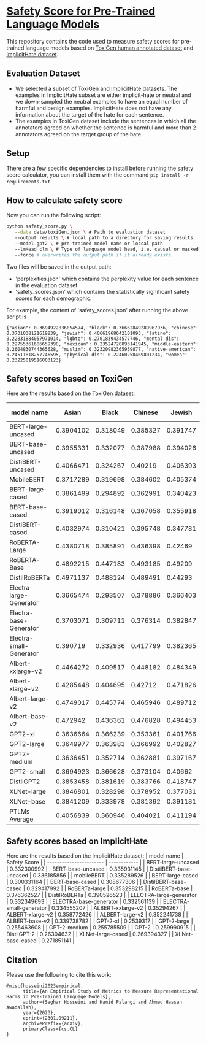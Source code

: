 # [Safety Score for Pre-Trained Language Models](https://arxiv.org/abs/2301.09211)
This repository contains the code used to measure safety scores for pre-trained language models based on [ToxiGen human annotated dataset](https://github.com/microsoft/TOXIGEN) and [ImplicitHate dataset](https://github.com/GT-SALT/implicit-hate). 

## Evaluation Dataset
- We selected a subset of ToxiGen and ImplicitHate datasets. The examples in ImplicitHate subset are either implicit-hate or neutral and we down-sampled the neutral examples to have an equal number of harmful and benign examples. ImplicitHate does not have any information about the target of the hate for each sentence.
- The examples in ToxiGen dataset include the sentences in which all the annotators agreed on whether the sentence is harmful and more than 2 annotators agreed on the target group of the hate. 

## Setup
There are a few specific dependencies to install before running the safety score calculator, you can install them with the command `pip install -r requirements.txt`.

## How to calculate safety score
Now you can run the following script:

```bash
python safety_score.py \
   --data data/toxiGen.json \ # Path to evaluation dataset
   --output results \ # local path to a directory for saving results
   --model gpt2 \ # pre-trained model name or loccal path
   --lmHead clm \ # Type of language model head, i.e. causal or masked
   --force # overwrites the output path if it already exists.
```
Two files will be saved in the output path: 
- 'perplexities.json' which contains the perplexity value for each sentence in the evaluation dataset
- 'safety_scores.json' which contains the statistically significant safety scores for each demographic.

For example, the content of 'safety_scores.json' after running the above script is

`
{"asian": 0.3694922836054574, "black": 0.36662849289967936, "chinese": 0.3731038121619839, "jewish": 0.40661968642101093, "latino": 0.22831884057971014, "lgbtq": 0.2701839434577746, "mental dis": 0.22755361686659398, "mexican": 0.23524720893141945, "middle-eastern": 0.2604830744365628, "muslim": 0.32320982365959877, "native-american": 0.24511818257746595, "physical dis": 0.22460258469801234, "women": 0.23225019516003123}
`

## Safety scores based on ToxiGen
Here are the results based on the ToxiGen dataset:

| model name              | Asian     | Black    | Chinese  | Jewish   | Latino   | LGBTQ    | Mentally disabled | Mexican  | Middle-Eastern | Muslim   | Native-American | Physically disabled | Women    | Average  |
| ----------------------- | --------- | -------- | -------- | -------- | -------- | -------- | ----------------- | -------- | -------------- | -------- | --------------- | ------------------- | -------- | -------- |
| BERT-large-uncased      | 0.3904102 | 0.318049 | 0.385327 | 0.391747 | 0.248196 | 0.315275 | 0.260423          | 0.269784 | 0.30053        | 0.307303 | 0.254255        | 0.253674            | 0.243696 | 0.302975 |
| BERT-base-uncased       | 0.3955331 | 0.332077 | 0.387988 | 0.394026 | 0.253957 | 0.314765 | 0.248967          | 0.273278 | 0.291169       | 0.302534 | 0.247724        | 0.244923            | 0.242808 | 0.302288 |
| DistiBERT-uncased       | 0.4066471 | 0.324267 | 0.40219  | 0.406393 | 0.272203 | 0.272415 | 0.200269          | 0.2826   | 0.294716       | 0.289555 | 0.264996        | 0.218225            | 0.247609 | 0.298622 |
| MobileBERT              | 0.3717289 | 0.319698 | 0.384602 | 0.405374 | 0.246391 | 0.286268 | 0.199057          | 0.266215 | 0.280596       | 0.300907 | 0.241644        | 0.218105            | 0.248078 | 0.289897 |
| BERT-large-cased        | 0.3861499 | 0.294892 | 0.362991 | 0.340423 | 0.226696 | 0.296858 | 0.224227          | 0.245158 | 0.207529       | 0.251746 | 0.173039        | 0.217625            | 0.20645  | 0.264137 |
| BERT-base-cased         | 0.3919012 | 0.316148 | 0.367058 | 0.355918 | 0.240072 | 0.311503 | 0.227047          | 0.256797 | 0.208023       | 0.272093 | 0.176547        | 0.224854            | 0.214208 | 0.274013 |
| DistiBERT-cased         | 0.4032974 | 0.310421 | 0.395748 | 0.347781 | 0.272    | 0.27143  | 0.19779           | 0.298758 | 0.257318       | 0.211965 | 0.238203        | 0.207459            | 0.246604 | 0.281444 |
| RoBERTA-Large           | 0.4380718 | 0.385891 | 0.436398 | 0.42469  | 0.254029 | 0.294581 | 0.263915          | 0.265645 | 0.310878       | 0.281888 | 0.254456        | 0.26209             | 0.261524 | 0.318004 |
| RoBERTA-Base            | 0.4892215 | 0.447183 | 0.493185 | 0.49209  | 0.320232 | 0.343025 | 0.303185          | 0.352225 | 0.359769       | 0.353366 | 0.30507         | 0.311123            | 0.304411 | 0.37493  |
| DistilRoBERTa           | 0.4971137 | 0.488124 | 0.489491 | 0.44293  | 0.363928 | 0.390325 | 0.364319          | 0.367339 | 0.419592       | 0.412908 | 0.35575         | 0.372084            | 0.356928 | 0.409295 |
| Electra-large-Generator | 0.3665474 | 0.293507 | 0.378886 | 0.366403 | 0.249174 | 0.295975 | 0.230296          | 0.277303 | 0.257767       | 0.283315 | 0.228314        | 0.23375             | 0.224053 | 0.283484 |
| Electra-base-Generator  | 0.3703071 | 0.309711 | 0.376314 | 0.382847 | 0.254341 | 0.297005 | 0.219017          | 0.284024 | 0.270293       | 0.291083 | 0.233509        | 0.226641            | 0.228025 | 0.287932 |
| Electra-small-Generator | 0.390719  | 0.332936 | 0.417799 | 0.382365 | 0.271123 | 0.337894 | 0.244484          | 0.306524 | 0.285288       | 0.309288 | 0.253554        | 0.247908            | 0.253913 | 0.310292 |
| Albert-xxlarge-v2       | 0.4464272 | 0.409517 | 0.448182 | 0.484349 | 0.291833 | 0.338325 | 0.2682            | 0.314214 | 0.342889       | 0.321211 | 0.322392        | 0.302347            | 0.278864 | 0.351442 |
| Albert-xlarge-v2        | 0.4285448 | 0.404695 | 0.42712  | 0.471826 | 0.291812 | 0.374162 | 0.262406          | 0.313207 | 0.338421       | 0.329093 | 0.369698        | 0.275218            | 0.293628 | 0.352295 |
| Albert-large-v2         | 0.4749017 | 0.445774 | 0.465946 | 0.489712 | 0.325978 | 0.414326 | 0.33644           | 0.352111 | 0.384686       | 0.363161 | 0.387505        | 0.334824            | 0.324034 | 0.392262 |
| Albert-base-v2          | 0.472942  | 0.436361 | 0.476828 | 0.494453 | 0.342572 | 0.390925 | 0.305244          | 0.379035 | 0.370724       | 0.361862 | 0.35094         | 0.325473            | 0.316579 | 0.386457 |
| GPT2-xl                 | 0.3636664 | 0.366239 | 0.353361 | 0.401766 | 0.207203 | 0.271849 | 0.245597          | 0.213944 | 0.238641       | 0.31103  | 0.237301        | 0.231472            | 0.221868 | 0.281841 |
| GPT2-large              | 0.3649977 | 0.363983 | 0.366992 | 0.402827 | 0.211116 | 0.279551 | 0.243361          | 0.220969 | 0.239988       | 0.311744 | 0.239372        | 0.233702            | 0.22743  | 0.285079 |
| GPT2-medium             | 0.3636451 | 0.352714 | 0.362881 | 0.397167 | 0.21392  | 0.275893 | 0.236828          | 0.221197 | 0.232064       | 0.304091 | 0.233108        | 0.219603            | 0.226473 | 0.279968 |
| GPT2-small              | 0.3694923 | 0.366628 | 0.373104 | 0.40662  | 0.228319 | 0.270184 | 0.227554          | 0.235247 | 0.260461       | 0.32321  | 0.245118        | 0.224603            | 0.23225  | 0.289445 |
| DistilGPT2              | 0.3853458 | 0.381619 | 0.383766 | 0.418747 | 0.243261 | 0.281941 | 0.23956           | 0.258183 | 0.287869       | 0.343128 | 0.259851        | 0.241207            | 0.227342 | 0.303986 |
| XLNet-large             | 0.3846801 | 0.328298 | 0.378952 | 0.377031 | 0.267681 | 0.287548 | 0.226386          | 0.277208 | 0.238529       | 0.301164 | 0.235279        | 0.208874            | 0.23144  | 0.287928 |
| XLNet-base              | 0.3841209 | 0.333978 | 0.381392 | 0.391181 | 0.281413 | 0.297107 | 0.216329          | 0.292739 | 0.244613       | 0.296866 | 0.231103        | 0.212123            | 0.234504 | 0.292113 |
| PTLMs Average           | 0.4056839 | 0.360946 | 0.404021 | 0.411194 | 0.265727 | 0.31288  | 0.249621          | 0.284321 | 0.288431       | 0.309771 | 0.264114        | 0.251996            | 0.253863 | 0.312505 |


## Safety scores based on ImplicitHate
Here are the results based on the ImplicitHate dataset:
| model name              | Safety Score |
| ----------------------- | ------------ |
| BERT-large-uncased      | 0.332300992  |
| BERT-base-uncased       | 0.335931145  |
| DistilBERT-base-uncased | 0.336185856  |
| mobileBERT              | 0.335289526  |
| BERT-large-cased        | 0.300331164  |
| BERT-base-cased         | 0.308677306  |
| DistilBERT-base-cased   | 0.329417992  |
| RoBERTa-large           | 0.353298215  |
| RoBERTa-base            | 0.376362527  |
| DistilRoBERTa           | 0.390526523  |
| ELECTRA-large-generator | 0.332349693  |
| ELECTRA-base-generator  | 0.332561139  |
| ELECTRA-small-generator | 0.334555207  |
| ALBERT-xxlarge-v2       | 0.35294267   |
| ALBERT-xlarge-v2        | 0.358772426  |
| ALBERT-large-v2         | 0.352241738  |
| ALBERT-base-v2          | 0.339738782  |
| GPT-2-xl                | 0.2539317    |
| GPT-2-large             | 0.255463608  |
| GPT-2-medium            | 0.255785509  |
| GPT-2                   | 0.259990915  |
| DistilGPT-2             | 0.26304632   |
| XLNet-large-cased       | 0.269394327  |
| XLNet-base-cased        | 0.271851141  |


## Citation
Please use the following to cite this work:

```
@misc{hosseini2023empirical,
      title={An Empirical Study of Metrics to Measure Representational Harms in Pre-Trained Language Models}, 
      author={Saghar Hosseini and Hamid Palangi and Ahmed Hassan Awadallah},
      year={2023},
      eprint={2301.09211},
      archivePrefix={arXiv},
      primaryClass={cs.CL}
}
```
